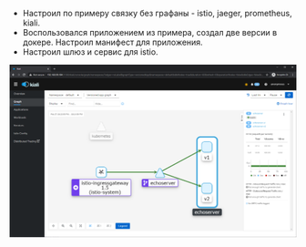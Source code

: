 - Настроил по примеру связку без графаны - istio, jaeger, prometheus, kiali.
- Воспользовался приложением из примера, создал две версии в докере. Настроил манифест для приложения.
- Настроил шлюз и сервис для istio.

![Балансировка трафика между версиями](balance.png)